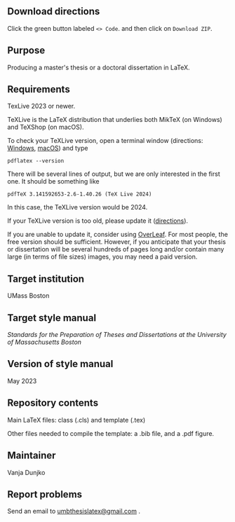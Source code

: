 Download directions
--------
Click the green button labeled `<> Code`. and then click on `Download ZIP`. 

Purpose
-------

Producing a master's thesis or a doctoral dissertation in LaTeX.

Requirements
---------

TexLive 2023 or newer.

TeXLive is the LaTeX distribution that underlies both MikTeX (on Windows) and TeXShop (on macOS).

To check your TeXLive version, open a terminal window (directions: [Windows](https://www.wikihow.com/Open-Terminal-in-Windows), [macOS](https://support.apple.com/en-az/guide/terminal/apd5265185d-f365-44cb-8b09-71a064a42125/mac)) and type

`pdflatex --version`

There will be several lines of output, but we are only interested in the first one. It should be something like

`pdfTeX 3.141592653-2.6-1.40.26 (TeX Live 2024)`

In this case, the TeXLive version would be 2024.

If your TeXLive version is too old, please update it ([directions](https://tex.stackexchange.com/questions/55437/how-do-i-update-my-tex-distribution)).

If you are unable to update it, consider using [OverLeaf](https://www.overleaf.com/). For most people, the free version should be sufficient. However, if you anticipate that your thesis or dissertation will be several hundreds of pages long and/or contain many large (in terms of file sizes) images, you may need a paid version. 


Target  institution
----------

UMass Boston

Target style manual
--------

_Standards for the Preparation of Theses and Dissertations at the University of Massachusetts Boston_

Version of style manual
------------

May 2023

Repository contents 
--------

Main LaTeX files: class (.cls) and template (.tex) 

Other files needed to compile the template: a .bib file, and a .pdf figure.

Maintainer
-------

Vanja Dunjko

Report problems
---------

Send an email to umbthesislatex@gmail.com .


